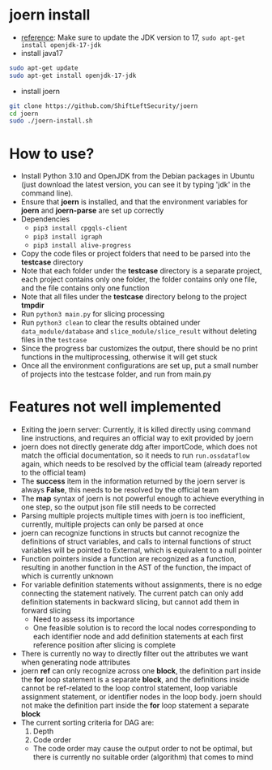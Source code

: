 # joern install

* [reference](https://www.anquanke.com/post/id/236184): Make sure to update the JDK version to 17, `sudo apt-get install openjdk-17-jdk`
* install java17

```bash
sudo apt-get update
sudo apt-get install openjdk-17-jdk
```

* install joern

```bash
git clone https://github.com/ShiftLeftSecurity/joern
cd joern
sudo ./joern-install.sh
```

# How to use?
- Install Python 3.10 and OpenJDK from the Debian packages in Ubuntu (just download the latest version, you can see it by typing 'jdk' in the command line).
- Ensure that **joern** is installed, and that the environment variables for **joern** and **joern-parse** are set up correctly
- Dependencies
    - `pip3 install cpgqls-client`
    - `pip3 install igraph`
    - `pip3 install alive-progress`
- Copy the code files or project folders that need to be parsed into the **testcase** directory
- Note that each folder under the **testcase** directory is a separate project, each project contains only one folder, the folder contains only one file, and the file contains only one function
- Note that all files under the **testcase** directory belong to the project **tmpdir**
- Run `python3 main.py` for slicing processing
- Run `python3 clean` to clear the results obtained under `data_module/database` and `slice_module/slice_result` without deleting files in the `testcase`
- Since the progress bar customizes the output, there should be no print functions in the multiprocessing, otherwise it will get stuck
- Once all the environment configurations are set up, put a small number of projects into the testcase folder, and run from main.py

# Features not well implemented
- Exiting the joern server: Currently, it is killed directly using command line instructions, and requires an official way to exit provided by joern
- joern does not directly generate ddg after importCode, which does not match the official documentation, so it needs to run `run.ossdataflow` again, which needs to be resolved by the official team (already reported to the official team)
- The **success** item in the information returned by the joern server is always **False**, this needs to be resolved by the official team
- The **map** syntax of joern is not powerful enough to achieve everything in one step, so the output json file still needs to be corrected
- Parsing multiple projects multiple times with joern is too inefficient, currently, multiple projects can only be parsed at once
- joern can recognize functions in structs but cannot recognize the definitions of struct variables, and calls to internal functions of struct variables will be pointed to External, which is equivalent to a null pointer
- Function pointers inside a function are recognized as a function, resulting in another function in the AST of the function, the impact of which is currently unknown
- For variable definition statements without assignments, there is no edge connecting the statement natively. The current patch can only add definition statements in backward slicing, but cannot add them in forward slicing
    - Need to assess its importance
    - One feasible solution is to record the local nodes corresponding to each identifier node and add definition statements at each first reference position after slicing is complete
- There is currently no way to directly filter out the attributes we want when generating node attributes
- joern **ref** can only recognize across one **block**, the definition part inside the **for** loop statement is a separate **block**, and the definitions inside cannot be ref-related to the loop control statement, loop variable assignment statement, or identifier nodes in the loop body. joern should not make the definition part inside the **for** loop statement a separate **block**
- The current sorting criteria for DAG are:
    1. Depth
    2. Code order
    - The code order may cause the output order to not be optimal, but there is currently no suitable order (algorithm) that comes to mind
